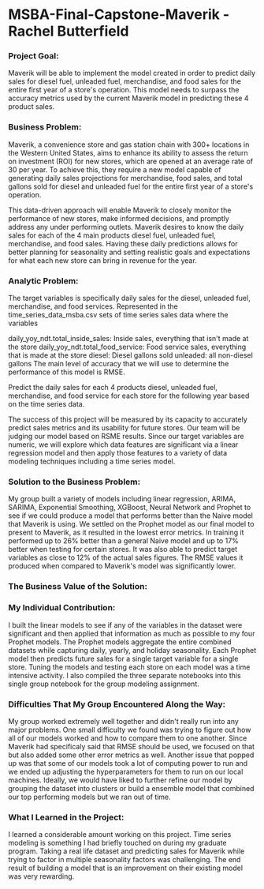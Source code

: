 # MSBA-Final-Capstone-Maverik - Rachel Butterfield

### Project Goal: 

Maverik will be able to implement the model created in order to predict daily sales for diesel fuel, unleaded fuel, merchandise, and food sales for the entire first year of a store's operation. This model needs to surpass the accuracy metrics used by the current Maverik model in predicting these 4 product sales.

### Business Problem: 

Maverik, a convenience store and gas station chain with 300+ locations in the Western United States, aims to enhance its ability to assess the return on investment (ROI) for new stores, which are opened at an average rate of 30 per year. To achieve this, they require a new model capable of generating daily sales projections for merchandise, food sales, and total gallons sold for diesel and unleaded fuel for the entire first year of a store's operation.

This data-driven approach will enable Maverik to closely monitor the performance of new stores, make informed decisions, and promptly address any under performing outlets. Maverik desires to know the daily sales for each of the 4 main products diesel fuel, unleaded fuel, merchandise, and food sales. Having these daily predictions allows for better planning for seasonality and setting realistic goals and expectations for what each new store can bring in revenue for the year.

### Analytic Problem: 

The target variables is specifically daily sales for the diesel, unleaded fuel, merchandise, and food services. Represented in the time_series_data_msba.csv sets of time series sales data where the variables

daily_yoy_ndt.total_inside_sales: Inside sales, everything that isn't made at the store
daily_yoy_ndt.total_food_service: Food service sales, everything that is made at the store
diesel: Diesel gallons sold
unleaded: all non-diesel gallons
The main level of accuracy that we will use to determine the performance of this model is RMSE. 

Predict the daily sales for each 4 products diesel, unleaded fuel, merchandise, and food service for each store for the following year based on the time series data.

The success of this project will be measured by its capacity to accurately predict sales metrics and its usability for future stores. Our team will be judging our model based on RSME results. Since our target variables are numeric, we will explore which data features are significant via a linear regression model and then apply those features to a variety of data modeling techniques including a time series model.

### Solution to the Business Problem:

My group built a variety of models including linear regression, ARIMA, SARIMA, Exponential Smoothing, XGBoost, Neural Network and Prophet to see if we could produce a model that performs better than the Naive model that Maverik is using. We settled on the Prophet model as our final model to present to Maverik, as it resulted in the lowest error metrics. In training it performed up to 26% better than a general Naive model and up to 17% better when testing for certain stores. It was also able to predict target variables as close to 12% of the actual sales figures. The RMSE values it produced when compared to Maverik's model was significantly lower. 

### The Business Value of the Solution:



### My Individual Contribution: 

I built the linear models to see if any of the variables in the dataset were significant and then applied that information as much as possible to my four Prophet models. The Prophet models aggregate the entire combined datasets while capturing daily, yearly, and holiday seasonality. Each Prophet model then predicts future sales for a single target variable for a single store. Tuning the models and testing each store on each model was a time intensive activity. I also compiled the three separate notebooks into this single group notebook for the group modeling assignment.

### Difficulties That My Group Encountered Along the Way:

My group worked extremely well together and didn't really run into any major problems. One small difficulty we found was trying to figure out how all of our models worked and how to compare them to one another. Since Maverik had specificaly said that RMSE should be used, we focused on that but also added some other error metrics as well. Another issue that popped up was that some of our models took a lot of computing power to run and we ended up adjusting the hyperparameters for them to run on our local machines. Ideally, we would have liked to further refine our model by grouping the dataset into clusters or build a ensemble model that combined our top performing models but we ran out of time. 

### What I Learned in the Project:

I learned a considerable amount working on this project. Time series modeling is something I had briefly touched on during my graduate program. Taking a real life dataset and predicting sales for Maverik while trying to factor in multiple seasonality factors was challenging. The end result of building a model that is an improvement on their existing model was very rewarding. 
